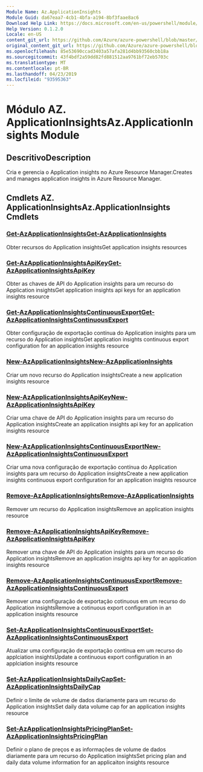 ```yaml
---
Module Name: Az.ApplicationInsights
Module Guid: da67eaa7-4cb1-4bfa-a194-8bf3faae8ac6
Download Help Link: https://docs.microsoft.com/en-us/powershell/module/az.applicationinsights
Help Version: 0.1.2.0
Locale: en-US
content_git_url: https://github.com/Azure/azure-powershell/blob/master/src/ApplicationInsights/ApplicationInsights/help/Az.ApplicationInsights.md
original_content_git_url: https://github.com/Azure/azure-powershell/blob/master/src/ApplicationInsights/ApplicationInsights/help/Az.ApplicationInsights.md
ms.openlocfilehash: 85e53690ccad3403a57afa281d4bb93560cbb18a
ms.sourcegitcommit: 43f4bdf2a59dd82fd881512aa9761bf72eb5703c
ms.translationtype: MT
ms.contentlocale: pt-BR
ms.lasthandoff: 04/23/2019
ms.locfileid: "93595363"
---
```

# <span data-ttu-id="e60c2-101">Módulo AZ. ApplicationInsights</span><span class="sxs-lookup"><span data-stu-id="e60c2-101">Az.ApplicationInsights Module</span></span>
## <span data-ttu-id="e60c2-102">Descritivo</span><span class="sxs-lookup"><span data-stu-id="e60c2-102">Description</span></span>
<span data-ttu-id="e60c2-103">Cria e gerencia o Application insights no Azure Resource Manager.</span><span class="sxs-lookup"><span data-stu-id="e60c2-103">Creates and manages application insights in Azure Resource Manager.</span></span>

## <span data-ttu-id="e60c2-104">Cmdlets AZ. ApplicationInsights</span><span class="sxs-lookup"><span data-stu-id="e60c2-104">Az.ApplicationInsights Cmdlets</span></span>
### [<span data-ttu-id="e60c2-105">Get-AzApplicationInsights</span><span class="sxs-lookup"><span data-stu-id="e60c2-105">Get-AzApplicationInsights</span></span>](Get-AzApplicationInsights.md)
<span data-ttu-id="e60c2-106">Obter recursos do Application insights</span><span class="sxs-lookup"><span data-stu-id="e60c2-106">Get application insights resources</span></span>

### [<span data-ttu-id="e60c2-107">Get-AzApplicationInsightsApiKey</span><span class="sxs-lookup"><span data-stu-id="e60c2-107">Get-AzApplicationInsightsApiKey</span></span>](Get-AzApplicationInsightsApiKey.md)
<span data-ttu-id="e60c2-108">Obter as chaves de API do Application insights para um recurso do Application insights</span><span class="sxs-lookup"><span data-stu-id="e60c2-108">Get application insights api keys for an application insights resource</span></span>

### [<span data-ttu-id="e60c2-109">Get-AzApplicationInsightsContinuousExport</span><span class="sxs-lookup"><span data-stu-id="e60c2-109">Get-AzApplicationInsightsContinuousExport</span></span>](Get-AzApplicationInsightsContinuousExport.md)
<span data-ttu-id="e60c2-110">Obter configuração de exportação contínua do Application insights para um recurso do Application insights</span><span class="sxs-lookup"><span data-stu-id="e60c2-110">Get application insights continuous export configuration for an application insights resource</span></span>

### [<span data-ttu-id="e60c2-111">New-AzApplicationInsights</span><span class="sxs-lookup"><span data-stu-id="e60c2-111">New-AzApplicationInsights</span></span>](New-AzApplicationInsights.md)
<span data-ttu-id="e60c2-112">Criar um novo recurso do Application insights</span><span class="sxs-lookup"><span data-stu-id="e60c2-112">Create a new application insights resource</span></span>

### [<span data-ttu-id="e60c2-113">New-AzApplicationInsightsApiKey</span><span class="sxs-lookup"><span data-stu-id="e60c2-113">New-AzApplicationInsightsApiKey</span></span>](New-AzApplicationInsightsApiKey.md)
<span data-ttu-id="e60c2-114">Criar uma chave de API do Application insights para um recurso do Application insights</span><span class="sxs-lookup"><span data-stu-id="e60c2-114">Create an application insights api key for an application insights resource</span></span>

### [<span data-ttu-id="e60c2-115">New-AzApplicationInsightsContinuousExport</span><span class="sxs-lookup"><span data-stu-id="e60c2-115">New-AzApplicationInsightsContinuousExport</span></span>](New-AzApplicationInsightsContinuousExport.md)
<span data-ttu-id="e60c2-116">Criar uma nova configuração de exportação contínua do Application insights para um recurso do Application insights</span><span class="sxs-lookup"><span data-stu-id="e60c2-116">Create a new application insights continuous export configuration for an application insights resource</span></span>

### [<span data-ttu-id="e60c2-117">Remove-AzApplicationInsights</span><span class="sxs-lookup"><span data-stu-id="e60c2-117">Remove-AzApplicationInsights</span></span>](Remove-AzApplicationInsights.md)
<span data-ttu-id="e60c2-118">Remover um recurso do Application insights</span><span class="sxs-lookup"><span data-stu-id="e60c2-118">Remove an application insights resource</span></span>

### [<span data-ttu-id="e60c2-119">Remove-AzApplicationInsightsApiKey</span><span class="sxs-lookup"><span data-stu-id="e60c2-119">Remove-AzApplicationInsightsApiKey</span></span>](Remove-AzApplicationInsightsApiKey.md)
<span data-ttu-id="e60c2-120">Remover uma chave de API do Application insights para um recurso do Application insights</span><span class="sxs-lookup"><span data-stu-id="e60c2-120">Remove an application insights api key for an application insights resource</span></span>

### [<span data-ttu-id="e60c2-121">Remove-AzApplicationInsightsContinuousExport</span><span class="sxs-lookup"><span data-stu-id="e60c2-121">Remove-AzApplicationInsightsContinuousExport</span></span>](Remove-AzApplicationInsightsContinuousExport.md)
<span data-ttu-id="e60c2-122">Remover uma configuração de exportação cotinuous em um recurso do Application insights</span><span class="sxs-lookup"><span data-stu-id="e60c2-122">Remove a cotinuous export configuration in an application insights resource</span></span>

### [<span data-ttu-id="e60c2-123">Set-AzApplicationInsightsContinuousExport</span><span class="sxs-lookup"><span data-stu-id="e60c2-123">Set-AzApplicationInsightsContinuousExport</span></span>](Set-AzApplicationInsightsContinuousExport.md)
<span data-ttu-id="e60c2-124">Atualizar uma configuração de exportação contínua em um recurso do applciation insights</span><span class="sxs-lookup"><span data-stu-id="e60c2-124">Update a continuous export configuration in an applciation insights resource</span></span>

### [<span data-ttu-id="e60c2-125">Set-AzApplicationInsightsDailyCap</span><span class="sxs-lookup"><span data-stu-id="e60c2-125">Set-AzApplicationInsightsDailyCap</span></span>](Set-AzApplicationInsightsDailyCap.md)
<span data-ttu-id="e60c2-126">Definir o limite de volume de dados diariamente para um recurso do Application insights</span><span class="sxs-lookup"><span data-stu-id="e60c2-126">Set daily data volume cap for an application insights resource</span></span>

### [<span data-ttu-id="e60c2-127">Set-AzApplicationInsightsPricingPlan</span><span class="sxs-lookup"><span data-stu-id="e60c2-127">Set-AzApplicationInsightsPricingPlan</span></span>](Set-AzApplicationInsightsPricingPlan.md)
<span data-ttu-id="e60c2-128">Definir o plano de preços e as informações de volume de dados diariamente para um recurso do Application insights</span><span class="sxs-lookup"><span data-stu-id="e60c2-128">Set pricing plan and daily data volume information for an applicaiton insights resource</span></span>

